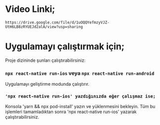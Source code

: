 # Video Linki; 
`https://drive.google.com/file/d/1uOQQYefmzyVJZ-UtH6LB8zRYUEJd2alA/view?usp=sharing`

# Uygulamayı çalıştırmak için;

Proje dizininde şunları çalıştırabilirsiniz:

### `npx react-native run-ios` veya `npx react-native run-android` 

Uygulamayı geliştirme modunda çalıştırır.

### `'npx react-native run-ios' yazdığınızda eğer çalışmaz ise;`

Konsola 'yarn && npx pod-install' yazın ve yüklenmesini bekleyin.
Tüm bu işlemleri tamamladıktan sonra 'npx react-native run-ios' yazarak çalıştırabilirsiniz.
